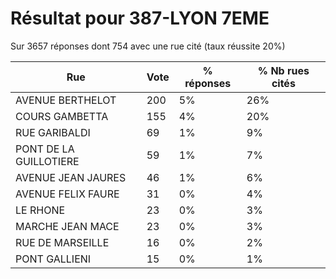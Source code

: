 # Résultat pour 387-LYON 7EME

Sur 3657 réponses dont 754 avec une rue cité (taux réussite 20%)

| Rue | Vote | % réponses | % Nb rues cités|
|-----|------|------------|----------------|
| AVENUE BERTHELOT | 200 | 5% | 26%|
| COURS GAMBETTA | 155 | 4% | 20%|
| RUE GARIBALDI | 69 | 1% | 9%|
| PONT DE LA GUILLOTIERE | 59 | 1% | 7%|
| AVENUE JEAN JAURES | 46 | 1% | 6%|
| AVENUE FELIX FAURE | 31 | 0% | 4%|
| LE RHONE | 23 | 0% | 3%|
| MARCHE JEAN MACE | 23 | 0% | 3%|
| RUE DE MARSEILLE | 16 | 0% | 2%|
| PONT GALLIENI | 15 | 0% | 1%|
